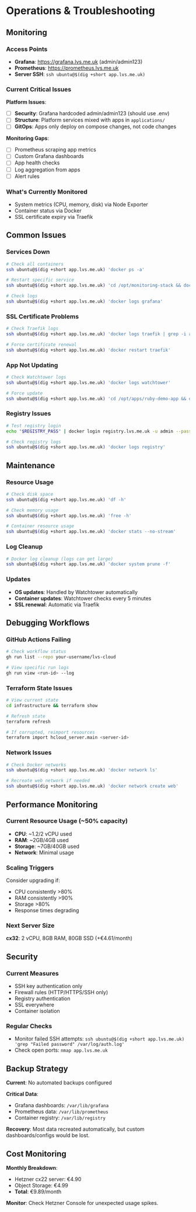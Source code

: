 # Operations & Troubleshooting

## Monitoring

### Access Points
- **Grafana**: https://grafana.lvs.me.uk (admin/admin123)
- **Prometheus**: https://prometheus.lvs.me.uk
- **Server SSH**: `ssh ubuntu@$(dig +short app.lvs.me.uk)`

### Current Critical Issues
**Platform Issues**:
- [ ] **Security**: Grafana hardcoded admin/admin123 (should use .env)
- [ ] **Structure**: Platform services mixed with apps in `applications/`
- [ ] **GitOps**: Apps only deploy on compose changes, not code changes

**Monitoring Gaps**:
- [ ] Prometheus scraping app metrics
- [ ] Custom Grafana dashboards
- [ ] App health checks
- [ ] Log aggregation from apps
- [ ] Alert rules

### What's Currently Monitored
- System metrics (CPU, memory, disk) via Node Exporter
- Container status via Docker
- SSL certificate expiry via Traefik

## Common Issues

### Services Down
```bash
# Check all containers
ssh ubuntu@$(dig +short app.lvs.me.uk) 'docker ps -a'

# Restart specific service
ssh ubuntu@$(dig +short app.lvs.me.uk) 'cd /opt/monitoring-stack && docker compose restart grafana'

# Check logs
ssh ubuntu@$(dig +short app.lvs.me.uk) 'docker logs grafana'
```

### SSL Certificate Problems
```bash
# Check Traefik logs
ssh ubuntu@$(dig +short app.lvs.me.uk) 'docker logs traefik | grep -i acme'

# Force certificate renewal
ssh ubuntu@$(dig +short app.lvs.me.uk) 'docker restart traefik'
```

### App Not Updating
```bash
# Check Watchtower logs
ssh ubuntu@$(dig +short app.lvs.me.uk) 'docker logs watchtower'

# Force update
ssh ubuntu@$(dig +short app.lvs.me.uk) 'cd /opt/apps/ruby-demo-app && docker compose pull && docker compose up -d'
```

### Registry Issues
```bash
# Test registry login
echo "$REGISTRY_PASS" | docker login registry.lvs.me.uk -u admin --password-stdin

# Check registry logs
ssh ubuntu@$(dig +short app.lvs.me.uk) 'docker logs registry'
```

## Maintenance

### Resource Usage
```bash
# Check disk space
ssh ubuntu@$(dig +short app.lvs.me.uk) 'df -h'

# Check memory usage
ssh ubuntu@$(dig +short app.lvs.me.uk) 'free -h'

# Container resource usage
ssh ubuntu@$(dig +short app.lvs.me.uk) 'docker stats --no-stream'
```

### Log Cleanup
```bash
# Docker log cleanup (logs can get large)
ssh ubuntu@$(dig +short app.lvs.me.uk) 'docker system prune -f'
```

### Updates
- **OS updates**: Handled by Watchtower automatically
- **Container updates**: Watchtower checks every 5 minutes
- **SSL renewal**: Automatic via Traefik

## Debugging Workflows

### GitHub Actions Failing
```bash
# Check workflow status
gh run list --repo your-username/lvs-cloud

# View specific run logs
gh run view <run-id> --log
```

### Terraform State Issues
```bash
# View current state
cd infrastructure && terraform show

# Refresh state
terraform refresh

# If corrupted, reimport resources
terraform import hcloud_server.main <server-id>
```

### Network Issues
```bash
# Check Docker networks
ssh ubuntu@$(dig +short app.lvs.me.uk) 'docker network ls'

# Recreate web network if needed
ssh ubuntu@$(dig +short app.lvs.me.uk) 'docker network create web'
```

## Performance Monitoring

### Current Resource Usage (~50% capacity)
- **CPU**: ~1.2/2 vCPU used
- **RAM**: ~2GB/4GB used
- **Storage**: ~7GB/40GB used
- **Network**: Minimal usage

### Scaling Triggers
Consider upgrading if:
- CPU consistently >80%
- RAM consistently >90%
- Storage >80%
- Response times degrading

### Next Server Size
**cx32**: 2 vCPU, 8GB RAM, 80GB SSD (+€4.61/month)

## Security

### Current Measures
- SSH key authentication only
- Firewall rules (HTTP/HTTPS/SSH only)
- Registry authentication
- SSL everywhere
- Container isolation

### Regular Checks
- Monitor failed SSH attempts: `ssh ubuntu@$(dig +short app.lvs.me.uk) 'grep "Failed password" /var/log/auth.log'`
- Check open ports: `nmap app.lvs.me.uk`

## Backup Strategy

**Current**: No automated backups configured

**Critical Data**:
- Grafana dashboards: `/var/lib/grafana`
- Prometheus data: `/var/lib/prometheus`
- Container registry: `/var/lib/registry`

**Recovery**: Most data recreated automatically, but custom dashboards/configs would be lost.

## Cost Monitoring

**Monthly Breakdown**:
- Hetzner cx22 server: €4.90
- Object Storage: €4.99
- **Total**: €9.89/month

**Monitor**: Check Hetzner Console for unexpected usage spikes.
